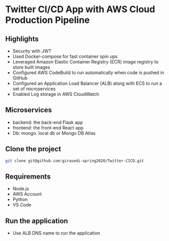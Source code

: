 # Twitter CI/CD App with AWS Cloud Production Pipeline

## Highlights

- Security with JWT
- Used Docker-compose for fast container spin ups
- Leveraged Amazon Elastic Container Registry (ECR) image registry to store built images
- Configured AWS CodeBuild to run automatically when code is pushed in GitHub
- Configured an Application Load Balancer (ALB) along with ECS to run a set of microservices
- Enabled Log storage in AWS CloudWatch

## Microservices

- backend: the back-end Flask app
- frontend: the front-end React app
- Db: mongo. local db or Mongo DB Atlas

## Clone the project

```sh
git clone git@github.com:girasedi-spring2020/Twitter-CICD.git
```

## Requirements

- Node.js
- AWS Account
- Python
- VS Code

## Run the application

- Use ALB DNS name to run the application
